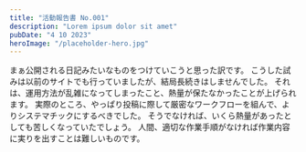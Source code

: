 ```yaml
---
title: "活動報告書 No.001"
description: "Lorem ipsum dolor sit amet"
pubDate: "4 10 2023"
heroImage: "/placeholder-hero.jpg"
---
```


まぁ公開される日記みたいなものをつけていこうと思った訳です。
こうした試みは以前のサイトでも行っていましたが、結局長続きはしませんでした。
それは、運用方法が乱雑になってしまったこと、熱量が保たなかったことが上げられます。
実際のところ、やっぱり投稿に際して厳密なワークフローを組んで、よりシステマチックにするべきでした。
そうでなければ、いくら熱量があったとしても苦しくなっていたでしょう。
人間、適切な作業手順がなければ作業内容に実りを出すことは難しいものです。
